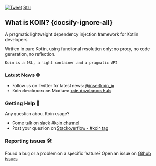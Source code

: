 

[![Tweet](https://img.shields.io/twitter/url/http/shields.io.svg?style=social)](https://twitter.com/insertkoin_io)
<a class="github-button" href="https://github.com/InsertKoinIO/koin" data-icon="octicon-star" data-show-count="true" aria-label="Star jhildenbiddle/docsify-themeable on GitHub">Star</a>

## What is KOIN?  {docsify-ignore-all}
 
A pragmatic lightweight dependency injection framework for Kotlin developers.

Written in pure Kotlin, using functional resolution only: no proxy, no code generation, no reflection.

`Koin is a DSL, a light container and a pragmatic API`

### Latest News 🌐

- Follow us on Twitter for latest news: [@insertkoin_io](https://twitter.com/insertkoin_io)
- Koin developers on Medium: [koin developers hub](https://medium.com/koin-developers)

### Getting Help 🚒

Any question about Koin usage? 
- Come talk on slack [#koin channel](https://kotlinlang.slack.com/?redir=%2Fmessages%2Fkoin)
- Post your question on [Stackoverflow - #koin tag](https://stackoverflow.com/questions/tagged/koin)

### Reporting issues 🛠

Found a bug or a problem on a specific feature? Open an issue on [Github issues](https://github.com/InsertKoinIO/koin/issues)


<!-- GitHub Buttons -->
<script async defer src="https://buttons.github.io/buttons.js"></script>